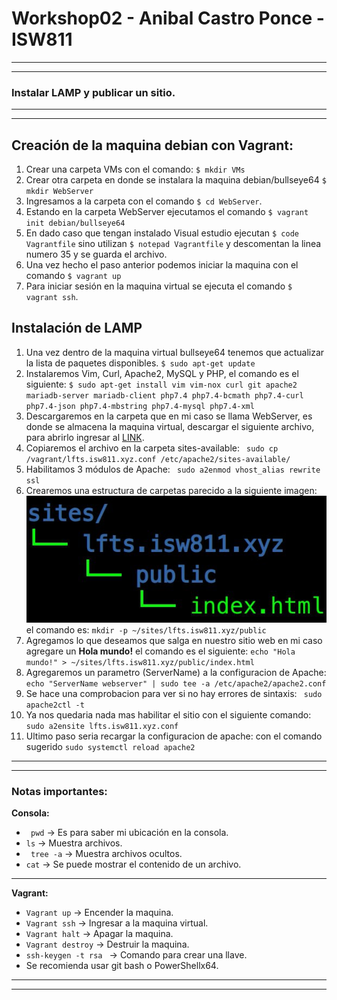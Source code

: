 # Workshop02 - Anibal Castro Ponce - ISW811
---
---
### <Strong>Instalar LAMP y publicar un sitio.</Strong>
---
---
## Creación de la maquina debian con Vagrant:
1) Crear una carpeta VMs con el comando:  ```$ mkdir VMs ```
2) Crear otra carpeta en donde se instalara la maquina debian/bullseye64 ```$ mkdir WebServer```
3) Ingresamos a la carpeta con el comando ```$ cd WebServer```.
4) Estando en la carpeta WebServer ejecutamos el comando ``` $ vagrant init debian/bullseye64 ```
5) En dado caso que tengan instalado Visual estudio ejecutan ``` $ code Vagrantfile ``` sino utilizan ``` $ notepad Vagrantfile ``` y descomentan la linea numero 35 y se guarda el archivo.
6) Una vez hecho el paso anterior podemos iniciar la maquina con el comando ```$ vagrant up```
7) Para iniciar sesión en la maquina virtual se ejecuta el comando ``` $ vagrant ssh ```.

## Instalación de LAMP
1) Una vez dentro de la maquina virtual bullseye64 tenemos que actualizar la lista de paquetes disponibles. ``` $ sudo apt-get update ```
2) Instalaremos Vim, Curl, Apache2, MySQL y PHP, el comando es el siguiente: ``` $ sudo apt-get install vim vim-nox curl git apache2 mariadb-server mariadb-client php7.4 php7.4-bcmath php7.4-curl php7.4-json php7.4-mbstring php7.4-mysql php7.4-xml ```
3) Descargaremos en la carpeta que en mi caso se llama WebServer, es donde se almacena la maquina virtual, descargar el siguiente archivo, para abrirlo ingresar al [LINK](https://drive.google.com/file/d/1Hw8WpoykhUIXzmgkli2vuBCymA9ZzJnB/view?usp=sharing).
4) Copiaremos el archivo en la carpeta sites-available: ``` sudo cp /vagrant/lfts.isw811.xyz.conf /etc/apache2/sites-available/```
5) Habilitamos 3 módulos de Apache: ``` sudo a2enmod vhost_alias rewrite ssl```
6) Crearemos una estructura de carpetas parecido a la siguiente imagen:
![Alt text](./Images/Estructura.jpg)
el comando es: ```mkdir -p ~/sites/lfts.isw811.xyz/public```
7) Agregamos lo que deseamos que salga en nuestro sitio web en mi caso agregare un <strong>Hola mundo!</strong>
el comando es el siguiente: ``` echo "Hola mundo!" > ~/sites/lfts.isw811.xyz/public/index.html ```
8) Agregaremos un parametro (ServerName) a la configuracion de Apache: ``` echo "ServerName webserver" | sudo tee -a /etc/apache2/apache2.conf ```
9) Se hace una comprobacion para ver si no hay errores de sintaxis: ``` sudo apache2ctl -t```
10) Ya nos quedaria nada mas habilitar el sitio con el siguiente comando: ``` sudo a2ensite lfts.isw811.xyz.conf```
11) Ultimo paso seria recargar la configuracion de apache: con el comando sugerido ```sudo systemctl reload apache2```

----------------------
---------------------
### Notas importantes:
<Strong>Consola:</Strong>

* ``` pwd``` -> Es para saber mi ubicación en la consola.
* ``` ls ``` -> Muestra archivos.
* ``` tree -a``` -> Muestra archivos ocultos.
* ``` cat ``` -> Se puede mostrar el contenido de un archivo.
----------
<Strong>Vagrant:</Strong>
* ``` Vagrant up ``` -> Encender la maquina.
* ``` Vagrant ssh ``` -> Ingresar a la maquina virtual.
* ``` Vagrant halt ``` -> Apagar la maquina.
* ``` Vagrant destroy ``` -> Destruir la maquina.
* ```ssh-keygen -t rsa ``` -> Comando para crear una llave.
* Se recomienda usar git bash o PowerShellx64.
----------
-----

